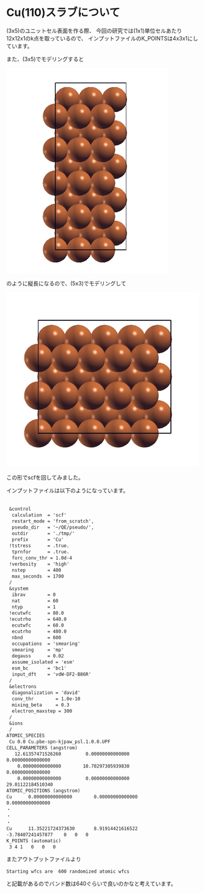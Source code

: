# Cu(110)スラブについて

(3x5)のユニットセル表面を作る際、
今回の研究では(1x1)単位セルあたり12x12x1のk点を取っているので、
インプットファイルのK_POINTSは4x3x1にしています。

また、(3x5)でモデリングすると

![(3x5)](3x5.jpg)

のように縦長になるので、(5x3)でモデリングして

![(3x5)](5x3.jpg)

この形でscfを回してみました。

インプットファイルは以下のようになっています。

```

 &control
  calculation  = 'scf'
  restart_mode = 'from_scratch',
  pseudo_dir   = '~/QE/pseudo/',
  outdir       = './tmp/'
  prefix       = 'Cu'
 !tstress      = .true.
  tprnfor      = .true.
  forc_conv_thr = 1.0d-4
 !verbosity    = 'high'
  nstep        = 400
  max_seconds  = 1700
 /
 &system
  ibrav        = 0
  nat          = 60
  ntyp         = 1
 !ecutwfc      = 80.0
 !ecutrho      = 640.0
  ecutwfc      = 60.0
  ecutrho      = 480.0
  nbnd         = 600
  occupations  = 'smearing'
  smearing     = 'mp'
  degauss      = 0.02
  assume_isolated = 'esm'
  esm_bc       = 'bc1'
  input_dft    = 'vdW-DF2-B86R'
 /
 &electrons
  diagonalization = 'david'
  conv_thr        = 1.0e-10
  mixing_beta     = 0.3
  electron_maxstep = 300
 /
 &ions
 /
ATOMIC_SPECIES
 Cu 0.0 Cu.pbe-spn-kjpaw_psl.1.0.0.UPF
CELL_PARAMETERS (angstrom)
   12.61357471526260         0.00000000000000           0.00000000000000
    0.00000000000000        10.70297305939830           0.00000000000000
    0.00000000000000         0.00000000000000          29.01122184510340
ATOMIC_POSITIONS (angstrom)
Cu      0.00000000000000        0.00000000000000        0.00000000000000
・
・
・
Cu      11.35221724373630       8.91914421616522        -3.78407241457877    0   0   0
K_POINTS (automatic)
 3 4 1   0   0   0

```

またアウトプットファイルより

```
Starting wfcs are  600 randomized atomic wfcs

```
と記載があるのでバンド数は640ぐらいで良いのかなと考えています。